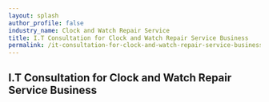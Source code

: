 ```yaml
---
layout: splash 
author_profile: false 
industry_name: Clock and Watch Repair Service
title: I.T Consultation for Clock and Watch Repair Service Business
permalink: /it-consultation-for-clock-and-watch-repair-service-business
---
```


## I.T Consultation for Clock and Watch Repair Service Business